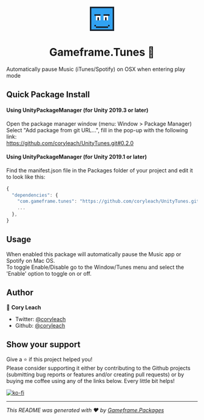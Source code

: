 <p align="center">
<img align="center" src="https://raw.githubusercontent.com/coryleach/UnityPackages/master/Documentation/GameframeFace.gif" />
</p>
<h1 align="center">Gameframe.Tunes 👋</h1>

<!-- BADGE-START ->
<img align="center" src="https://raw.githubusercontent.com/coryleach/UnityPackages/master/Documentation/GameframeFace.gif" />
</p>
<h1 align="center">Gameframe.Tunes 👋</h1>

<!-- BADGE-START ->
<img align="center" src="https://raw.githubusercontent.com/coryleach/UnityPackages/master/Documentation/GameframeFace.gif" />
</p>
<h1 align="center">Gameframe.Tunes 👋</h1>

<!-- BADGE-START ->
<img align="center" src="https://raw.githubusercontent.com/coryleach/UnityPackages/master/Documentation/GameframeFace.gif" />
</p>
<h1 align="center">Gameframe.Tunes 👋</h1>

<!-- BADGE-START -<!-- BADGE-END -->

Automatically pause Music (iTunes/Spotify) on OSX when entering play mode

## Quick Package Install

#### Using UnityPackageManager (for Unity 2019.3 or later)
Open the package manager window (menu: Window > Package Manager)<br/>
Select "Add package from git URL...", fill in the pop-up with the following link:<br/>
https://github.com/coryleach/UnityTunes.git#0.2.0<br/>

#### Using UnityPackageManager (for Unity 2019.1 or later)

Find the manifest.json file in the Packages folder of your project and edit it to look like this:
```js
{
  "dependencies": {
    "com.gameframe.tunes": "https://github.com/coryleach/UnityTunes.git#0.2.0",
    ...
  },
}
```

<!-- DOC-START -->
## Usage
When enabled this package will automatically pause the Music app or Spotify on Mac OS.<br>
To toggle Enable/Disable go to the Window/Tunes menu and select the 'Enable' option to toggle on or off.
<!-- DOC-END -->

## Author

👤 **Cory Leach**

* Twitter: [@coryleach](https://twitter.com/coryleach)
* Github: [@coryleach](https://github.com/coryleach)


## Show your support
Give a ⭐️ if this project helped you!
<br />
Please consider supporting it either by contributing to the Github projects (submitting bug reports or features and/or creating pull requests) or by buying me coffee using any of the links below. Every little bit helps!
<br />

[![ko-fi](https://www.ko-fi.com/img/githubbutton_sm.svg)](https://ko-fi.com/coryleach)


***
_This README was generated with ❤️ by [Gameframe.Packages](https://github.com/coryleach/unitypackages)_

